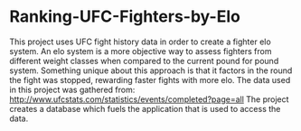 # Ranking-UFC-Fighters-by-Elo
This project uses UFC fight history data in order to create a fighter elo system.
An elo system is a more objective way to assess fighters from different weight classes when compared to the current pound for pound system.
Something unique about this approach is that it factors in the round the fight was stopped, rewarding faster fights with more elo.
The data used in this project was gathered from: http://www.ufcstats.com/statistics/events/completed?page=all
The project creates a database which fuels the application that is used to access the data.
